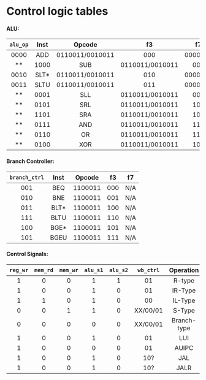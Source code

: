 # Control logic tables

#### ALU:
|`alu_op`| Inst | Opcode | f3 | f7 |
|:---:|:----:|:-----:|:-:|:----:|
| 0000 | ADD | 0110011/0010011 | 000 | 0000000 |
**| 1000 | SUB | 0110011/0010011 | 000 | 0100000 |**
| 0010 | SLT* | 0110011/0010011 | 010 | 0000000 |
| 0011 | SLTU | 0110011/0010011 | 011 | 0000000 |
**| 0001 | SLL | 0110011/0010011 | 001 | 0000000 |**
**| 0101 | SRL | 0110011/0010011 | 101 | 0000000 |**
**| 1101 | SRA | 0110011/0010011 | 101 | 0100000 |**
**| 0111 | AND | 0110011/0010011 | 111 | 0000000 |**
**| 0110 | OR | 0110011/0010011 | 110 | 0000000 |**
**| 0100 | XOR | 0110011/0010011 | 100 | 0000000 |**

#### Branch Controller:
|`branch_ctrl`| Inst | Opcode | f3 | f7 |
|:---:|:----:|:-----:|:-:|:----:|
| 001 | BEQ | 1100011 | 000 | N/A |
| 010 | BNE | 1100011 | 001 | N/A |
| 011 | BLT* | 1100011 | 100 | N/A |
| 111 | BLTU | 1100011 | 110 | N/A |
| 100 | BGE* | 1100011 | 101 | N/A |
| 101 | BGEU | 1100011 | 111 | N/A |

#### Control Signals:
| `reg_wr` | `mem_rd` | `mem_wr` | `alu_s1` | `alu_s2` | `wb_ctrl` | Operation | Opcode |
|:-:|:-:|:-:|:-:|:-:|:-:|:-:|:-:|
|1|0|0|1|1|01|R-type| 0110011 |
|1|0|0|1|0|01|IR-Type| 0010011 |
|1|1|0|1|0|00|IL-Type| 0000011 |
|0|0|1|1|0|XX/00/01|S-Type| 0100011 |
|0|0|0|0|0|XX/00/01|Branch-type| 1100011 | 
|1|0|0|1|0|01|LUI| 0110111 |
|1|0|0|0|0|01|AUIPC| 0010111  |
|1|0|0|1|0|10?|JAL| 1101111 |
|1|0|0|1|0|10?|JALR| 1100111 |
